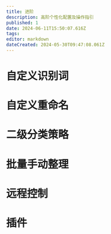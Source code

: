 ```yaml
---
title: 进阶
description: 高阶个性化配置及操作指引
published: 1
date: 2024-06-11T15:50:07.616Z
tags: 
editor: markdown
dateCreated: 2024-05-30T09:47:08.061Z
---
```


# 自定义识别词


# 自定义重命名

# 二级分类策略

# 批量手动整理

# 远程控制

# 插件
